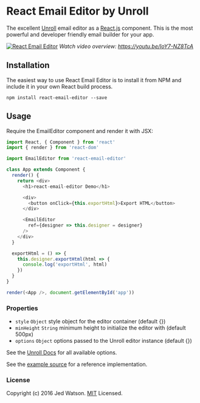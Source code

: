 # React Email Editor by Unroll

The excellent [Unroll](https://unroll.io) email editor as a [React.js](http://facebook.github.io/react) component. This is the most powerful and developer friendly email builder for your app.

[![React Email Editor](https://s3.amazonaws.com/unroll-assets/unrollyoutube.png)](https://www.youtube.com/watch?v=IoY7-NZ8TcA)
*Watch video overview: https://youtu.be/IoY7-NZ8TcA*

## Installation

The easiest way to use React Email Editor is to install it from NPM and include it in your own React build process.

```
npm install react-email-editor --save
```


## Usage

Require the EmailEditor component and render it with JSX:

```javascript
import React, { Component } from 'react'
import { render } from 'react-dom'

import EmailEditor from 'react-email-editor'

class App extends Component {
  render() {
    return <div>
      <h1>react-email-editor Demo</h1>

      <div>
        <button onClick={this.exportHtml}>Export HTML</button>
      </div>

      <EmailEditor
        ref={designer => this.designer = designer}
      />
    </div>
  }

  exportHtml = () => {
    this.designer.exportHtml(html => {
      console.log('exportHtml', html)
    })
  }
}

render(<App />, document.getElementById('app'))
```

### Properties

* `style` `Object` style object for the editor container (default {})
* `minHeight` `String` minimum height to initialize the editor with (default 500px)
* `options` `Object` options passed to the Unroll editor instance (default {})

See the [Unroll Docs](https://docs.unroll.io/getting-started/) for all available options.

See the [example source](https://github.com/unroll-io/react-email-editor/blob/master/demo/src/index.js) for a reference implementation.

### License

Copyright (c) 2016 Jed Watson. [MIT](LICENSE) Licensed.
